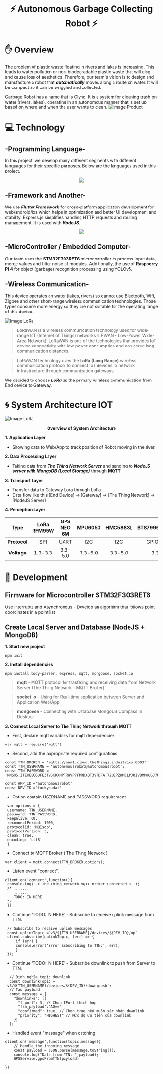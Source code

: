 <h1 align="center">⚡ Autonomous Garbage Collecting Robot ⚡</h1>

# ✋ Overview 
The problem of plastic waste floating in rivers and lakes is increasing. This leads to water pollution or non-biodegradable plastic waste that will clog and cause loss of aesthetics. Therefore, our team's vision is to design and manufacture a robot that ***automatically*** moves along a route on water. It will be compact so it can be wriggled and collected.

Garbage Robot has a name that is Clync. It is a system for cleaning trash on water (rivers, lakes), operating in an autonomous manner that is set up based on where and when the user wants to clean.
![Image Product](https://github.com/vinhdevED/Garbage_robot/blob/main/Images/Final_Product.jpg)

# 💻 Technology
## -Programming Language-
In this project, we develop many different segments with different languages ​​for their specific purposes. Below are the languages ​​used in this project.
<p align="center">
  <a href="https://skillicons.dev">
    <img src="https://skillicons.dev/icons?i=c,javascript,dart,python" />
  </a>
</p>

## -Framework and Another-
We use ***Flutter Framework*** for cross-platform application development for web/android/ios which helps in optimization and better UI development and stability. Express.js simplifies handling HTTP requests and routing management. It is used with ***NodeJS***.
<p align="center">
  <a href="https://skillicons.dev">
    <img src="https://skillicons.dev/icons?i=flutter,expressjs,mongodb,nodejs" />
  </a>
</p>

## -MicroController / Embedded Computer-
Our team uses the **STM32F303RET6** microcontroller to process input data, merge values ​​and filter noise of modules. Additionally, the use of **Raspberry Pi 4** for object (garbage) recognition processing using YOLOv5.

## -Wireless Communication-
This device operates on water (lakes, rivers) so cannot use Bluetooth, Wifi, Zigbee and other short-range wireless communication technologies. Those types consume more energy so they are not suitable for the operating range of this device.

![Image LoRa](https://github.com/vinhdevED/Garbage_robot/blob/main/Images/lorawan_flow.png)

>LoRaWAN is a wireless communication technology used for wide-range IoT (Internet of Things) networks (LPWAN - Low-Power Wide-Area Network). LoRaWAN is one of the technologies that provides IoT device connectivity with low power consumption and can serve long communication distances.

>LoRaWAN technology uses the **LoRa (Long Range)** wireless communication protocol to connect IoT devices to network infrastructure through communication gateways.

We decided to choose ***LoRa*** as the primary wireless communication from End device to Gateway.

# 🌀 System Architecture IOT

![Image LoRa](https://github.com/vinhdevED/Garbage_robot/blob/main/Images/system_architecture.png)
<p align="center"><strong>Overview of System Architecture</strong></p>

**1. Application Layer**
  + Showing data to Web/App to track position of Robot moving in the river.

**2. Data Processing Layer**
  + Taking data from ***The Thing Network Server*** and sending to ***NodeJS server with MongoDB (Local Storage)*** through **MQTT**

**3. Transport Layer**
  + Transfer data to Gateway Lora through LoRa
  + Data flow like this [End Device] -> [Gateway] -> [The Thing Network] -> [NodeJS Server]
    
**4. Perception Layer**
   
   | Type | LoRa RFM95W | GPS NEO 6M | MPU6050 | HMC5883L | BTS7996(Actuator) | Raspberry Pi 4 |
   | :----: | :----: | :----: | :----: | :----: | :----: | :----: |
   | **Protocol** | SPI | UART | I2C | I2C | GPIO(PWM) | SPI |
   | **Voltage** | 1.3-3.3 | 3.3-5.0 | 3.3-5.0 | 3.3-5.0 | 3.3-5.0 | Empty |

# 📣 Development
## Firmware for Microcontroller STM32F303RET6
Use Interrupts and Asynchronous - Develop an algorithm that follows point coordinates in a point list
## Create Local Server and Database (NodeJS + MongoDB)
**1. Start new project**
   ```
   npm init
   ```
**2. Install dependencies**
   ```
   npm install body-parser, express, mqtt, mongoose, socket.io
   ```
   > **mqtt** - MQTT protocol for trasfering and receiving data from Network Server (The Thing Network - MQTT Broker)
   
   > **socket.io** - Using for Real-time application between Server and Application Web/App

   > **mongoose** - Connecting with Database MongoDB Compass in Desktop
   
   
**3. Connect Local Server to The Thing Network through MQTT** 
  - First, declare mqtt variables for mqtt dependencies
   ```
   var mqtt = require('mqtt')
   ```
  - Second, add the appropriate required configurations
   ```
   const TTN_BROKER = 'mqtts://nam1.cloud.thethings.industries:8883'
   const TTN_USERNAME = 'autonomousrobot@autonomousrobot';
   const TTN_PASSWORD = 'NNSXS.ITEXEECGUFE3TVGKRXNPTRHVP7FMRDXQT3VFDFA.72UEPZWMCLPJOIVBMMKUGJ7UEIZPOH6FWAGI2EWUDUNEAZQUOI2Q';
    
   const APP_ID ='autonomousrobot'
   const DEV_ID ='fuckyoudat'
   ```
  - Option contain USERNAME and PASSWORD requirement 
   ```
    var options = {
    username: TTN_USERNAME,
    password: TTN_PASSWORD,
    keepalive: 60,
    reconnectPeriod: 1000,
    protocolId: 'MQIsdp',
    protocolVersion: 3,
    clean: true,
    encoding: 'utf8'
    }
   ```
  - Connect to MQTT Broker ( The Thing Network )
   ```
   var client = mqtt.connect(TTN_BROKER,options);
   ```
  - Listen event "connect".
   ```
   client.on('connect',function(){
    console.log('-> The Thing Network MQTT Broker Connected <-');
    /* .......
       .......
       TODO: IN HERE
    */
    })
   ```
  - Continue 'TODO: IN HERE' - Subscribe to receive uplink message from TTN.
   ```
    // Subscribe to receive uplink messages
    const uplinkTopic =`v3/${TTN_USERNAME}/devices/${DEV_ID}/up`
    client.subscribe(uplinkTopic, (err) => {
        if (err) {
        console.error('Error subscribing to TTN:', err);
        }
    });
   ```
  - Continue 'TODO: IN HERE' - Subscribe downlink to push from Server to TTN.
  ```
    // Định nghĩa topic downlink
    const downlinkTopic = `v3/${TTN_USERNAME}/devices/${DEV_ID}/down/push`;
    // Tạo payload
    const message = {
      "downlinks": [{
        "f_port": 3, // Chọn FPort thích hợp
        "frm_payload":"AQ==" ,
        "confirmed": true, // Chọn true nếu muốn xác nhận downlink
        "priority": "HIGHEST" // Mức độ ưu tiên của downlink
      }]
    };
  ```
 - Handled event "message" when catching.
  ```
  client.on('message',function(topic,message){
      // Handle the incoming message
      const payload = JSON.parse(message.toString());
      console.log("Data from TTN: ",payload); 
      GPSService.gpsFromTTN(payload)
  
  })
  ```

  
   
   



